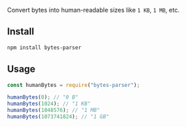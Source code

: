 
Convert bytes into human-readable sizes like `1 KB`, `1 MB`, etc.

## Install

```bash
npm install bytes-parser
```

## Usage

```js
const humanBytes = require("bytes-parser");

humanBytes(0); // "0 B"
humanBytes(1024); // "1 KB"
humanBytes(1048576); // "1 MB"
humanBytes(1073741824); // "1 GB"
```
